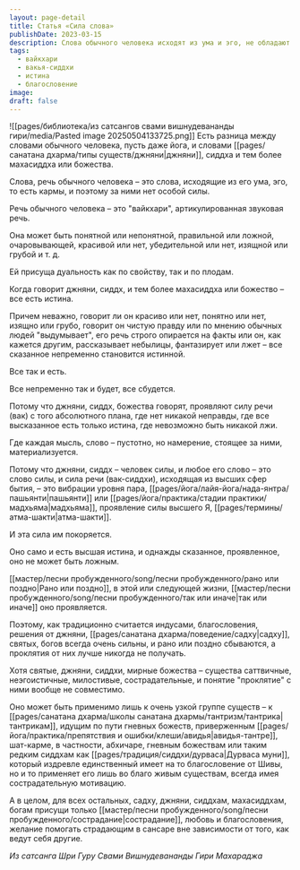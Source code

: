 ```yaml
---
layout: page-detail
title: Статья «Сила слова»
publishDate: 2023-03-15
description: Слова обычного человека исходят из ума и эго, не обладают особой силой и подвержены дуальности. Речь джняни, сиддха или божества - это проявление силы высшего Я, где каждое слово становится истиной и материализуется, независимо от формы. Благословения таких существ всегда сбываются, а их речь - выражение сострадания и высшей истины, что отличает их от обычных людей.
tags:
  - вайкхари
  - вакья-сиддхи
  - истина
  - благословение
image: 
draft: false
---
```

![[pages/библиотека/из сатсангов свами вишнудевананды гири/media/Pasted image 20250504133725.png]]
 Есть разница между словами обычного человека, пусть даже йога, и словами [[pages/санатана дхарма/типы существ/джняни|джняни]], сиддха и тем более махасиддха или божества.

 Слова, речь обычного человека – это слова, исходящие из его ума, эго, то есть кармы, и поэтому за ними нет особой силы.

 Речь обычного человека – это "вайкхари", артикулированная звуковая речь.

 Она может быть понятной или непонятной, правильной или ложной, очаровывающей, красивой или нет, убедительной или нет, изящной или грубой и т. д.

 Ей присуща дуальность как по свойству, так и по плодам.

 Когда говорит джняни, сиддх, и тем более махасиддха или божество – все есть истина.

 Причем неважно, говорит ли он красиво или нет, понятно или нет, изящно или грубо, говорит он чистую правду или по мнению обычных людей "выдумывает", его речь строго опирается на факты или он, как кажется другим, рассказывает небылицы, фантазирует или лжет – все сказанное непременно становится истинной. 

 Все так и есть.

 Все непременно так и будет, все сбудется.

 Потому что джняни, сиддх, божества говорят, проявляют силу речи (вак) с того абсолютного плана, где нет никакой неправды, где все высказанное есть только истина, где невозможно быть никакой лжи.

 Где каждая мысль, слово – пустотно, но намерение, стоящее за ними, материализуется.

 Потому что джняни, сиддх – человек силы, и любое его слово – это слово силы, и сила речи (вак-сиддхи), исходящая из высших сфер бытия, – это вибрации уровня пара, [[pages/йога/лайя-йога/нада-янтра/пашьянти|пашьянти]] или [[pages/йога/практика/стадии практики/мадхьяма|мадхьяма]], проявление силы высшего Я, [[pages/термины/атма-шакти|атма-шакти]].

 И эта сила им покоряется.

 Оно само и есть высшая истина, и однажды сказанное, проявленное, оно не может быть ложным.

 [[мастер/песни пробужденного/song/песни пробужденного/рано или поздно|Рано или поздно]], в этой или следующей жизни, [[мастер/песни пробужденного/song/песни пробужденного/так или иначе|так или иначе]] оно проявляется.

 Поэтому, как традиционно считается индусами, благословения, решения от джняни, [[pages/санатана дхарма/поведение/садху|садху]], святых, богов всегда очень сильны, и рано или поздно сбываются, а проклятия от них лучше никогда не получать.

 Хотя святые, джняни, сиддхи, мирные божества – существа саттвичные, неэгоистичные, милостивые, сострадательные, и понятие "проклятие" с ними вообще не совместимо.

 Оно может быть применимо лишь к очень узкой группе существ – к [[pages/санатана дхарма/школы санатана дхармы/тантризм/тантрика|тантрикам]], идущим по пути гневных божеств, приверженным [[pages/йога/практика/препятствия и ошибки/клеши/авидья|авидья-тантре]], шат-карме, в частности, абхичаре, гневным божествам или таким редким сиддхам как [[pages/традиция/сиддхи/дурваса|Дурваса муни]], который издревле единственный имеет на то благословение от Шивы, но и то применяет его лишь во благо живым существам, всегда имея сострадательную мотивацию.

 А в целом, для всех остальных, садху, джняни, сиддхам, махасиддхам, богам присущи только [[мастер/песни пробужденного/song/песни пробужденного/сострадание|сострадание]], любовь и благословения, желание помогать страдающим в сансаре вне зависимости от того, как ведут себя другие.

*Из сатсанга Шри Гуру Свами Вишнудевананды Гири Махараджа*